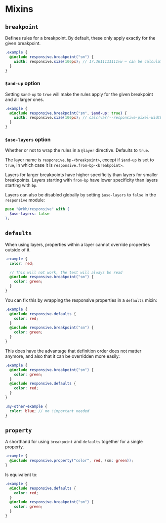 # Mixins

## `breakpoint`

Defines rules for a breakpoint. By default, these only apply exactly for the given breakpoint.

``` scss
.example {
  @include responsive.breakpoint("sm") {
    width: responsive.size(100px); // 17.3611111111vw – can be calculated at compile time
  }
}
```

### `$and-up` option

Setting `$and-up` to `true` will make the rules apply for the given breakpoint and all larger ones.

``` scss
.example {
  @include responsive.breakpoint("sm", $and-up: true) {
    width: responsive.size(100px); // calc(var(--responsive-pixel-width) * 100) – cannot be calculated at compile time
  }
}
```

### `$use-layers` option

Whether or not to wrap the rules in a `@layer` directive. Defaults to `true`.

The layer name is `responsive.bp-<breakpoint>`, except if `$and-up` is set to `true`, in which case it is `responsive.from-bp-<breakpoint>`.

Layers for larger breakpoints have higher specificity than layers for smaller breakpoints. Layers starting with `from-bp` have lower specificity than layers starting with `bp`.

Layers can also be disabled globally by setting `$use-layers` to `false` in the `responsive` module:

``` scss
@use "@rkh/responsive" with (
  $use-layers: false
);
```

## `defaults`

When using layers, properties within a layer cannot override properties outside of it.

``` scss
.example {
  color: red;

  // This will not work, the text will always be read
  @include responsive.breakpoint("sm") {
    color: green;
  }
}
```

You can fix this by wrapping the responsive properties in a `defaults` mixin:

``` scss
.example {
  @include responsive.defaults {
    color: red;
  }
  @include responsive.breakpoint("sm") {
    color: green;
  }
}
```

This does have the advantage that definition order does not matter anymore, and also that it can be overridden more easily:

``` scss
.example {
  @include responsive.breakpoint("sm") {
    color: green;
  }
  @include responsive.defaults {
    color: red;
  }
}

.my-other-example {
  color: blue; // no !important needed
}
```

## `property`

A shorthand for using `breakpoint` and `defaults` together for a single property.

``` scss
.example {
  @include responsive.property("color", red, (sm: green));
}
```

Is equivalent to:

``` scss
.example {
  @include responsive.defaults {
    color: red;
  }
  @include responsive.breakpoint("sm") {
    color: green;
  }
}
```
